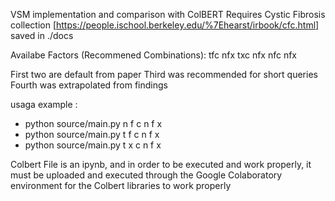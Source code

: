 VSM implementation and comparison with ColBERT
Requires Cystic Fibrosis collection [https://people.ischool.berkeley.edu/%7Ehearst/irbook/cfc.html] saved in ./docs

Availabe Factors (Recommened Combinations):
tfc nfx
txc nfx
nfc nfx

First two are default from paper
Third was recommended for short queries
Fourth was extrapolated from findings

usaga example :

- python source/main.py n f c n f x      
- python source/main.py t f c n f x   
- python source/main.py t x c n f x     

Colbert File is an ipynb, and in order to be executed and work properly, it must be uploaded and executed through the Google Colaboratory environment for the Colbert libraries to work properly
